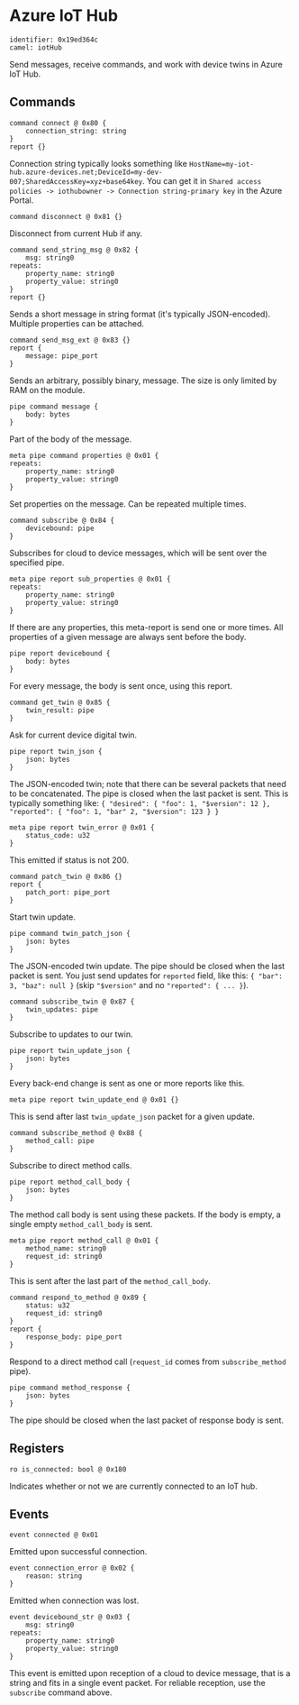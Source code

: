 # Azure IoT Hub

    identifier: 0x19ed364c
    camel: iotHub

Send messages, receive commands, and work with device twins in Azure IoT Hub.

## Commands

    command connect @ 0x80 {
        connection_string: string
    }
    report {}

Connection string typically looks something like 
`HostName=my-iot-hub.azure-devices.net;DeviceId=my-dev-007;SharedAccessKey=xyz+base64key`.
You can get it in `Shared access policies -> iothubowner -> Connection string-primary key` in the Azure Portal.

    command disconnect @ 0x81 {}

Disconnect from current Hub if any.

    command send_string_msg @ 0x82 {
        msg: string0
    repeats:
        property_name: string0
        property_value: string0
    }
    report {}

Sends a short message in string format (it's typically JSON-encoded). Multiple properties can be attached.

    command send_msg_ext @ 0x83 {}
    report {
        message: pipe_port
    }

Sends an arbitrary, possibly binary, message. The size is only limited by RAM on the module.

    pipe command message {
        body: bytes
    }

Part of the body of the message.

    meta pipe command properties @ 0x01 {
    repeats:
        property_name: string0
        property_value: string0
    }

Set properties on the message. Can be repeated multiple times.

    command subscribe @ 0x84 {
        devicebound: pipe
    }

Subscribes for cloud to device messages, which will be sent over the specified pipe.

    meta pipe report sub_properties @ 0x01 {
    repeats:
        property_name: string0
        property_value: string0
    }

If there are any properties, this meta-report is send one or more times.
All properties of a given message are always sent before the body.

    pipe report devicebound {
        body: bytes
    }

For every message, the body is sent once, using this report.

    command get_twin @ 0x85 {
        twin_result: pipe
    }

Ask for current device digital twin.

    pipe report twin_json {
        json: bytes
    }

The JSON-encoded twin; note that there can be several packets that need to be concatenated.
The pipe is closed when the last packet is sent.
This is typically something like:
`{ "desired": { "foo": 1, "$version": 12 }, "reported": { "foo": 1, "bar" 2, "$version": 123 } }`

    meta pipe report twin_error @ 0x01 {
        status_code: u32
    }

This emitted if status is not 200.

    command patch_twin @ 0x86 {}
    report {
        patch_port: pipe_port
    }

Start twin update.

    pipe command twin_patch_json {
        json: bytes
    }

The JSON-encoded twin update. The pipe should be closed when the last packet is sent.
You just send updates for `reported` field, like this:
`{ "bar": 3, "baz": null }` (skip `"$version"` and no `"reported": { ... }`).

    command subscribe_twin @ 0x87 {
        twin_updates: pipe
    }

Subscribe to updates to our twin.

    pipe report twin_update_json {
        json: bytes
    }

Every back-end change is sent as one or more reports like this.

    meta pipe report twin_update_end @ 0x01 {}

This is send after last `twin_update_json` packet for a given update.

    command subscribe_method @ 0x88 {
        method_call: pipe
    }

Subscribe to direct method calls.

    pipe report method_call_body {
        json: bytes
    }

The method call body is sent using these packets.
If the body is empty, a single empty `method_call_body` is sent.

    meta pipe report method_call @ 0x01 {
        method_name: string0
        request_id: string0
    }

This is sent after the last part of the `method_call_body`.

    command respond_to_method @ 0x89 {
        status: u32
        request_id: string0
    }
    report {
        response_body: pipe_port
    }

Respond to a direct method call (`request_id` comes from `subscribe_method` pipe).

    pipe command method_response {
        json: bytes
    }

The pipe should be closed when the last packet of response body is sent.

## Registers

    ro is_connected: bool @ 0x180

Indicates whether or not we are currently connected to an IoT hub.

## Events

    event connected @ 0x01

Emitted upon successful connection.

    event connection_error @ 0x02 {
        reason: string
    }

Emitted when connection was lost.

    event devicebound_str @ 0x03 {
        msg: string0
    repeats:
        property_name: string0
        property_value: string0 
    }

This event is emitted upon reception of a cloud to device message, that is a string
and fits in a single event packet.
For reliable reception, use the `subscribe` command above.
